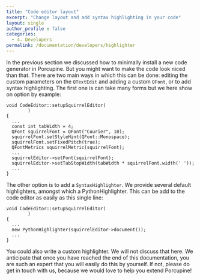 ```yaml
---
title: "Code editor layout"
excerpt: "Change layout and add syntax highlighting in your code"
layout: single
author_profile : false
categories:
  - 4. Developers
permalink: /documentation/developers/highlighter
---
```


In the previous section we discussed how to minimally install a new code
generator in Porcupine. But you might want to make the code look niced than
that. There are two main ways in which this can be done: editing the custom
parameters on the `QTextEdit` and adding a custom `QFont`, or to add syntax
highlighting. The first one is can take many forms but we here show on option
by example:

```
void CodeEditor::setupSquirrelEditor(
        )
{
  ...
  const int tabWidth = 4;
  QFont squirrelFont = QFont("Courier", 10);
  squirrelFont.setStyleHint(QFont::Monospace);
  squirrelFont.setFixedPitch(true);
  QFontMetrics squirrelMetric(squirrelFont);
  ...
  squirrelEditor->setFont(squirrelFont);
  squirrelEditor->setTabStopWidth(tabWidth * squirrelFont.width(' '));
  ...
}
```

The other option is to add a `SyntaxHighlighter`. We provide several default
highlighters, amongst which a PythonHighlighter. This can be add to the code
editor as easily as this single line:
```
void CodeEditor::setupSquirrelEditor(
        )
{
  ...
  new PythonHighlighter(squirrelEditor->document());
  ...
}
```
You could also write a custom highlighter. We will not discuss that here. We
anticipate that once you have reached the end of this documentation, you are
such an expert that you will easily do this by yourself. If not, please do get
in touch with us, because we would love to help you extend Porcupine!
